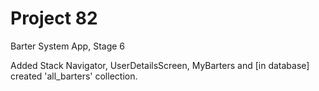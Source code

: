 # Project 82

Barter System App, Stage 6

Added Stack Navigator, UserDetailsScreen, MyBarters and [in database] created 'all_barters' collection.

